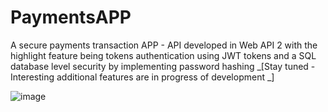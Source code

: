 # PaymentsAPP
A secure payments transaction APP - API developed in Web API 2 with the highlight feature being tokens authentication using JWT tokens and a SQL database level security by implementing password hashing _[Stay tuned - Interesting additional features are in progress of development _]

![image](https://user-images.githubusercontent.com/57678483/113749666-82dd6c00-9727-11eb-8065-4235d17390a4.png)

